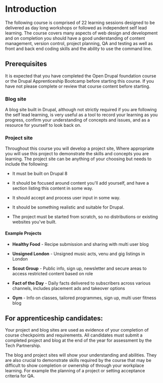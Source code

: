 # Introduction

The following course is comprised of 22 learning sessions designed to be delivered as day long workshops or followed as independent self lead learning. The course covers many aspects of web design and development and on completion you should have a good understanding of content management, version control, project planning, QA and testing as well as front and back end coding skills and the ability to use the command line. 

## Prerequisites

It is expected that you have completed the Open Drupal foundation course or the Drupal Apprenticeship Bootcamp before starting this course. If you have not please complete or review that course content before starting.

### Blog site

A blog site built in Drupal, although not strictly required if you are following the self lead learning, is very useful as a tool to record your learning as you progress, confirm your understanding of concepts and issues, and as a resource for yourself to look back on.

### Project site

Throughout this course you will develop a project site, Where appropriate you will use this project to demonstrate the skills and concepts you are learning. The project site can be anything of your choosing but needs to include the following:

* It must be built on Drupal 8

* It should be focused around content you'll add yourself, and have a section listing this content in some way.

* It should accept and process user input in some way.

* It should be something realistic and suitable for Drupal.

* The project must be started from scratch, so no distributions or existing websites you've built.

#### Example Projects

* __Healthy Food__ - Recipe submission and sharing with multi user blog

* __Unsigned London__ - Unsigned music acts, venu and gig listings in London

* __Scout Group__ - Public info, sign up, newsletter and secure areas to access restricted content based on role

* __Fact of the Day__ - Daily facts delivered to subscribers across various channels, includes placement ads and takeover options

* __Gym__ - Info on classes, tailored programmes, sign up, multi user fitness blog

## For apprenticeship candidates:

Your project and blog sites are used as evidence of your completion of course checkpoints and requirements. All candidates must submit a completed project and blog at the end of the year for assessment by the Tech Partnership.

The blog and project sites will show your understanding and abilities. They are also crucial to demonstrate skills required by the course that may be difficult to show completion or ownership of through your workplace learning. For example the planning of a project or setting acceptance criteria for QA.

